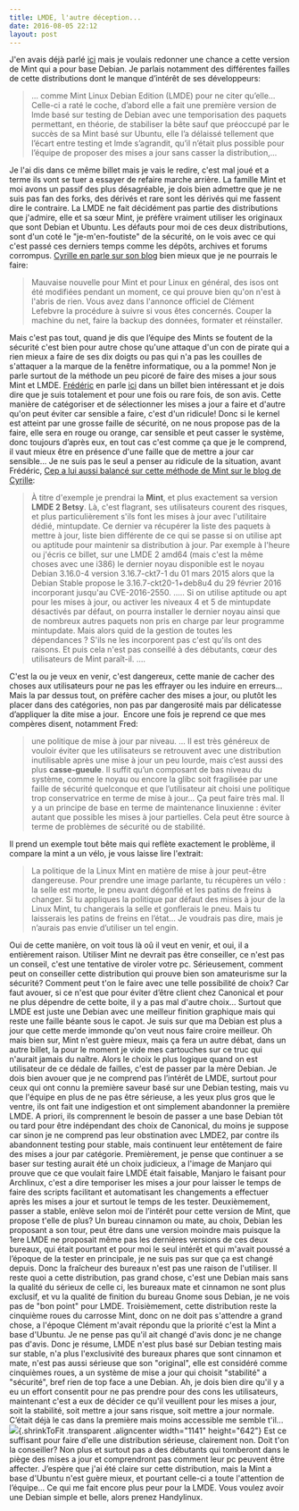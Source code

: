 ```yaml
---
title: LMDE, l'autre déception...
date: 2016-08-05 22:12
layout: post
---
```


J'en avais déjà parlé
[ici](http://passiongnulinux.tuxfamily.org/2016/07/09/20160709de-handylinux-a-dflinux-une-fin-ou-un-eternel-recommencement/)
mais je voulais redonner une chance a cette version de Mint qui a pour
base Debian. Je parlais notamment des différentes failles de cette
distributions dont le manque d’intérêt de ses développeurs:  

> ... comme Mint Linux Debian Edition (LMDE) pour ne citer qu’elle…
> Celle-ci a raté le coche, d’abord elle a fait une première version de
> lmde basé sur testing de Debian avec une temporisation des paquets
> permettant, en théorie, de stabiliser la bête sauf que préoccupé par
> le succès de sa Mint basé sur Ubuntu, elle l’a délaissé tellement que
> l’écart entre testing et lmde s’agrandit, qu’il n’était plus possible
> pour l’équipe de proposer des mises a jour sans casser la
> distribution,...
> </p>

<!--more-->  
Je l'ai dis dans ce même billet mais je vais le redire, c'est mal joué
et a terme ils vont se tuer a essayer de refaire marche arrière. La
famille Mint et moi avons un passif des plus désagréable, je dois bien
admettre que je ne suis pas fan des forks, des dérivés et rare sont les
dérivés qui me fassent dire le contraire. La LMDE ne fait décidément pas
partie des distributions que j'admire, elle et sa sœur Mint, je préfère
vraiment utiliser les originaux que sont Debian et Ubuntu. Les défauts
pour moi de ces deux distributions, sont d'un coté le "<span
class="dico_title_2">je-m'en-foutiste"</span> de la sécurité, on le vois
avec ce qui c'est passé ces derniers temps comme les dépôts, archives et
forums corrompus. [Cyrille en parle sur son
blog](https://www.cyrille-borne.com/article2239/linux-mint-site-pirate-donnees-a-vendre-et-iso-infecte)
bien mieux que je ne pourrais le faire:  

> Mauvaise nouvelle pour Mint et pour Linux en général, des isos ont été
> modifiées pendant un moment, ce qui prouve bien qu'on n'est à l'abris
> de rien. Vous avez dans l'annonce officiel de Clément Lefebvre la
> procédure à suivre si vous êtes concernés. Couper la machine du net,
> faire la backup des données, formater et réinstaller.
> </p>

Mais c'est pas tout, quand je dis que l’équipe des Mints se foutent de
la sécurité c'est bien pour autre chose qu'une attaque d'un con de
pirate qui a rien mieux a faire de ses dix doigts ou pas qui n'a pas les
couilles de s'attaquer a la marque de la fenêtre informatique, ou a la
pomme! Non je parle surtout de la méthode un peu picoré de faire des
mises a jour sous Mint et LMDE.
[Frédéric](http://frederic.bezies.free.fr/blog/) en parle
[ici](http://frederic.bezies.free.fr/blog/?p=14848) dans un billet bien
intéressant et je dois dire que je suis totalement et pour une fois ou
rare fois, de son avis. Cette manière de catégoriser et de sélectionner
les mises a jour a faire et d'autre qu'on peut éviter car sensible a
faire, c'est d'un ridicule! Donc si le kernel est atteint par une grosse
faille de sécurité, on ne nous propose pas de la faire, elle sera en
rouge ou orange, car sensible et peut casser le système, donc toujours
d’après eux, en tout cas c'est comme ça que je le comprend, il vaut
mieux être en présence d'une faille que de mettre a jour car sensible...
Je ne suis pas le seul a penser au ridicule de la situation, avant
Frédéric, [Cep a lui aussi balancé sur cette méthode de Mint sur le blog
de
Cyrille](https://www.cyrille-borne.com/article2291/linux-et-la-securite-quelques-elements-factuels):  

> À titre d'exemple je prendrai la **Mint**, et plus exactement sa
> version **LMDE 2 Betsy**. Là, c'est flagrant, ses utilisateurs courent
> des risques, et plus particulièrement s'ils font les mises à jour avec
> l'utilitaire dédié, mintupdate. Ce dernier va récupérer la liste des
> paquets à mettre à jour, liste bien différente de ce qui se passe si
> on utilise apt ou aptitude pour maintenir sa distribution à jour. Par
> exemple à l'heure ou j'écris ce billet, sur une LMDE 2 amd64 (mais
> c'est la même choses avec une i386) le dernier noyau disponible est le
> noyau Debian 3.16.0-4 version 3.16.7-ckt7-1 du 01 mars 2015 alors que
> la Debian Stable propose le 3.16.7-ckt20-1+deb8u4 du 29 février 2016
> incorporant jusqu'au CVE-2016-2550. ..... Si on utilise aptitude ou
> apt pour les mises à jour, ou activer les niveaux 4 et 5 de mintupdate
> désactivés par défaut, on pourra installer le dernier noyau ainsi que
> de nombreux autres paquets non pris en charge par leur programme
> mintupdate. Mais alors quid de la gestion de toutes les dépendances ?
> S'ils ne les incorporent pas c'est qu'ils ont des raisons. Et puis
> cela n'est pas conseillé à des débutants, cœur des utilisateurs de
> Mint paraît-il. ....
> </p>

C'est la ou je veux en venir, c'est dangereux, cette manie de cacher des
choses aux utilisateurs pour ne pas les effrayer ou les induire en
erreurs... Mais la par dessus tout, on préfère cacher des mises a jour,
ou plutôt les placer dans des catégories, non pas par dangerosité mais
par délicatesse d’appliquer la dite mise a jour.  Encore une fois je
reprend ce que mes compères disent, notamment Fred:  

> une politique de mise à jour par niveau. ... Il est très généreux de
> vouloir éviter que les utilisateurs se retrouvent avec une
> distribution inutilisable après une mise à jour un peu lourde, mais
> c’est aussi des plus **casse-gueule**. Il suffit qu’un composant de
> bas niveau du système, comme le noyau ou encore la glibc soit
> fragilisée par une faille de sécurité quelconque et que l’utilisateur
> ait choisi une politique trop conservatrice en terme de mise à jour…
> Ça peut faire très mal. Il y a un principe de base en terme de
> maintenance linuxienne : éviter autant que possible les mises à jour
> partielles. Cela peut être source à terme de problèmes de sécurité ou
> de stabilité.
> </p>

Il prend un exemple tout bête mais qui reflète exactement le problème,
il compare la mint a un vélo, je vous laisse lire l'extrait:  

> La politique de la Linux Mint en matière de mise à jour peut-être
> dangereuse. Pour prendre une image parlante, tu récupères un vélo : la
> selle est morte, le pneu avant dégonflé et les patins de freins à
> changer. Si tu appliques la politique par défaut des mises à jour de
> la Linux Mint, tu changerais la selle et gonflerais le pneu. Mais tu
> laisserais les patins de freins en l’état… Je voudrais pas dire, mais
> je n’aurais pas envie d’utiliser un tel engin.
> </p>

Oui de cette manière, on voit tous là oû il veut en venir, et oui, il a
entièrement raison. Utiliser Mint ne devrait pas être conseiller, ce
n'est pas un conseil, c'est une tentative de viroler votre pc.
Sérieusement, comment peut on conseiller cette distribution qui prouve
bien son amateurisme sur la sécurité? Comment peut t'on le faire avec
une telle possibilité de choix? Car faut avouer, si ce n'est que pour
éviter d’être client chez Canonical et pour ne plus dépendre de cette
boite, il y a pas mal d'autre choix... Surtout que LMDE est juste une
Debian avec une meilleur finition graphique mais qui reste une faille
béante sous le capot. Je suis sur que ma Debian est plus a jour que
cette merde immonde qu'on veut nous faire croire meilleur. Oh mais bien
sur, Mint n'est guère mieux, mais ça fera un autre débat, dans un autre
billet, la pour le moment je vide mes cartouches sur ce truc qui
n'aurait jamais du naître. Alors le choix le plus logique quand on est
utilisateur de ce dédale de failles, c'est de passer par la mère Debian.
Je dois bien avouer que je ne comprend pas l’intérêt de LMDE, surtout
pour ceux qui ont connu la première saveur basé sur une Debian testing,
mais vu que l'équipe en plus de ne pas être sérieuse, a les yeux plus
gros que le ventre, ils ont fait une indigestion et ont simplement
abandonner la première LMDE. A priori, ils comprennent le besoin de
passer a une base Debian tôt ou tard pour être indépendant des choix de
Canonical, du moins je suppose car sinon je ne comprend pas leur
obstination avec LMDE2, par contre ils abandonnent testing pour stable,
mais continuent leur entêtement de faire des mises a jour par catégorie.
Premièrement, je pense que continuer a se baser sur testing aurait été
un choix judicieux, a l'image de Manjaro qui prouve que ce que voulait
faire LMDE était faisable, Manjaro le faisant pour Archlinux, c'est a
dire temporiser les mises a jour pour laisser le temps de faire des
scripts facilitant et automatisant les changements a effectuer après les
mises a jour et surtout le temps de les tester. Deuxièmement, passer a
stable, enlève selon moi de l’intérêt pour cette version de Mint, que
propose t'elle de plus? Un bureau cinnamon ou mate, au choix, Debian les
proposant a son tour, peut être dans une version moindre mais puisque la
1ere LMDE ne proposait même pas les dernières versions de ces deux
bureaux, qui était pourtant et pour moi le seul intérêt et qui m'avait
poussé a l’époque de la tester en principale, je ne suis pas sur que ça
est changé depuis. Donc la fraîcheur des bureaux n'est pas une raison de
l'utiliser. Il reste quoi a cette distribution, pas grand chose, c'est
une Debian mais sans la qualité du sérieux de celle ci, les bureaux mate
et cinnamon ne sont plus exclusif, et vu la qualité de finition du
bureau Gnome sous Debian, je ne vois pas de "bon point" pour LMDE.
Troisièmement, cette distribution reste la cinquième roues du carrosse
Mint, donc on ne doit pas s'attendre a grand chose, a l'époque Clément
m'avait répondu que la priorité c'est la Mint a base d'Ubuntu. Je ne
pense pas qu'il ait changé d'avis donc je ne change pas d'avis. Donc je
résume, LMDE n'est plus basé sur Debian testing mais sur stable, n'a
plus l'exclusivité des bureaux phares que sont cinnamon et mate, n'est
pas aussi sérieuse que son "original", elle est considéré comme
cinquièmes roues, a un système de mise a jour qui choisit "stabilité" a
"sécurité", bref rien de top face a une Debian. Ah, je dois bien dire
qu'il y a eu un effort consentit pour ne pas prendre pour des cons les
utilisateurs, maintenant c'est a eux de décider ce qu'il veuillent pour
les mises a jour, soit la stabilité, soit mettre a jour sans risque,
soit mettre a jour normale. C’était déjà le cas dans la première mais
moins accessible me semble t'il...  
![](http://download.tuxfamily.org/passionlinux/images/png/lmde1.png){.shrinkToFit
.transparent .aligncenter width="1141" height="642"} Est ce suffisant
pour faire d'elle une distribution sérieuse, clairement non. Doit t'on
la conseiller? Non plus et surtout pas a des débutants qui tomberont
dans le piège des mises a jour et comprendront pas comment leur pc
peuvent être affecter. J’espère que j'ai été claire sur cette
distribution, mais la Mint a base d'Ubuntu n'est guère mieux, et
pourtant celle-ci a toute l'attention de l’équipe... Ce qui me fait
encore plus peur pour la LMDE. Vous voulez avoir une Debian simple et
belle, alors prenez Handylinux.
